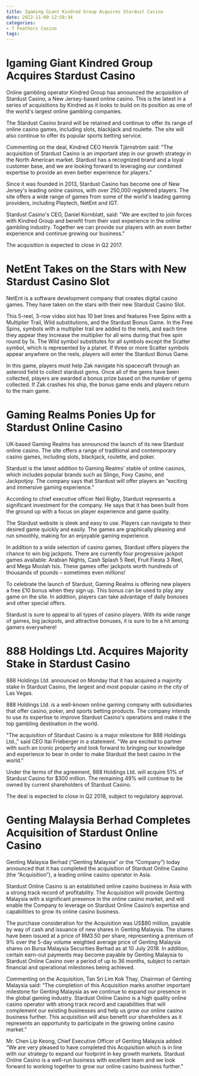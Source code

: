 ```yaml
---
title: Igaming Giant Kindred Group Acquires Stardust Casino
date: 2022-11-09 12:58:34
categories:
- 7 Feathers Casino
tags:
---
```



#  Igaming Giant Kindred Group Acquires Stardust Casino

Online gambling operator Kindred Group has announced the acquisition of Stardust Casino, a New Jersey-based online casino. This is the latest in a series of acquisitions by Kindred as it looks to build on its position as one of the world's largest online gambling companies.

The Stardust Casino brand will be retained and continue to offer its range of online casino games, including slots, blackjack and roulette. The site will also continue to offer its popular sports betting service.

Commenting on the deal, Kindred CEO Henrik Tjärnström said: "The acquisition of Stardust Casino is an important step in our growth strategy in the North American market. Stardust has a recognized brand and a loyal customer base, and we are looking forward to leveraging our combined expertise to provide an even better experience for players."

Since it was founded in 2013, Stardust Casino has become one of New Jersey's leading online casinos, with over 250,000 registered players. The site offers a wide range of games from some of the world's leading gaming providers, including Playtech, NetEnt and IGT.

Stardust Casino's CEO, Daniel Kornblatt, said: "We are excited to join forces with Kindred Group and benefit from their vast experience in the online gambling industry. Together we can provide our players with an even better experience and continue growing our business."

The acquisition is expected to close in Q2 2017.

#  NetEnt Takes on the Stars with New Stardust Casino Slot

NetEnt is a software development company that creates digital casino games. They have taken on the stars with their new Stardust Casino Slot.



This 5-reel, 3-row video slot has 10 bet lines and features Free Spins with a Multiplier Trail, Wild substitutions, and the Stardust Bonus Game. In the Free Spins, symbols with a multiplier trail are added to the reels, and each time they appear they increase the multiplier for all wins during that free spin round by 1x. The Wild symbol substitutes for all symbols except the Scatter symbol, which is represented by a planet. If three or more Scatter symbols appear anywhere on the reels, players will enter the Stardust Bonus Game.


In this game, players must help Zak navigate his spacecraft through an asteroid field to collect stardust gems. Once all of the gems have been collected, players are awarded a bonus prize based on the number of gems collected. If Zak crashes his ship, the bonus game ends and players return to the main game.

#  Gaming Realms Ponies Up for Stardust Online Casino

UK-based Gaming Realms has announced the launch of its new Stardust online casino. The site offers a range of traditional and contemporary casino games, including slots, blackjack, roulette, and poker.

Stardust is the latest addition to Gaming Realms’ stable of online casinos, which includes popular brands such as Slingo, Foxy Casino, and Jackpotjoy. The company says that Stardust will offer players an “exciting and immersive gaming experience.”

According to chief executive officer Neil Rigby, Stardust represents a significant investment for the company. He says that it has been built from the ground up with a focus on player experience and game quality.

The Stardust website is sleek and easy to use. Players can navigate to their desired game quickly and easily. The games are graphically pleasing and run smoothly, making for an enjoyable gaming experience.

In addition to a wide selection of casino games, Stardust offers players the chance to win big jackpots. There are currently four progressive jackpot games available: Arabian Nights, Cash Splash 5 Reel, Fruit Fiesta 3 Reel, and Mega Moolah Isis. These games offer jackpots worth hundreds of thousands of pounds – sometimes even millions!

To celebrate the launch of Stardust, Gaming Realms is offering new players a free £10 bonus when they sign up. This bonus can be used to play any game on the site. In addition, players can take advantage of daily bonuses and other special offers.

Stardust is sure to appeal to all types of casino players. With its wide range of games, big jackpots, and attractive bonuses, it is sure to be a hit among gamers everywhere!

#  888 Holdings Ltd. Acquires Majority Stake in Stardust Casino

888 Holdings Ltd. announced on Monday that it has acquired a majority stake in Stardust Casino, the largest and most popular casino in the city of Las Vegas.

888 Holdings Ltd. is a well-known online gaming company with subsidiaries that offer casino, poker, and sports betting products. The company intends to use its expertise to improve Stardust Casino's operations and make it the top gambling destination in the world.

"The acquisition of Stardust Casino is a major milestone for 888 Holdings Ltd.," said CEO Itai Frieberger in a statement. "We are excited to partner with such an iconic property and look forward to bringing our knowledge and experience to bear in order to make Stardust the best casino in the world."

Under the terms of the agreement, 888 Holdings Ltd. will acquire 51% of Stardust Casino for $300 million. The remaining 49% will continue to be owned by current shareholders of Stardust Casino.

The deal is expected to close in Q2 2018, subject to regulatory approval.

#  Genting Malaysia Berhad Completes Acquisition of Stardust Online Casino

Genting Malaysia Berhad (“Genting Malaysia” or the “Company”) today announced that it has completed the acquisition of Stardust Online Casino (the “Acquisition”), a leading online casino operator in Asia.

Stardust Online Casino is an established online casino business in Asia with a strong track record of profitability. The Acquisition will provide Genting Malaysia with a significant presence in the online casino market, and will enable the Company to leverage on Stardust Online Casino’s expertise and capabilities to grow its online casino business.

The purchase consideration for the Acquisition was US$80 million, payable by way of cash and issuance of new shares in Genting Malaysia. The shares have been issued at a price of RM3.50 per share, representing a premium of 9% over the 5-day volume weighted average price of Genting Malaysia shares on Bursa Malaysia Securities Berhad as at 10 July 2018. In addition, certain earn-out payments may become payable by Genting Malaysia to Stardust Online Casino over a period of up to 36 months, subject to certain financial and operational milestones being achieved.

Commenting on the Acquisition, Tan Sri Lim Kok Thay, Chairman of Genting Malaysia said: “The completion of this Acquisition marks another important milestone for Genting Malaysia as we continue to expand our presence in the global gaming industry. Stardust Online Casino is a high quality online casino operator with strong track record and capabilities that will complement our existing businesses and help us grow our online casino business further. This acquisition will also benefit our shareholders as it represents an opportunity to participate in the growing online casino market.”

Mr. Chen Lip Keong, Chief Executive Officer of Genting Malaysia added: “We are very pleased to have completed this Acquisition which is in line with our strategy to expand our footprint in key growth markets. Stardust Online Casino is a well-run business with excellent team and we look forward to working together to grow our online casino business further.”